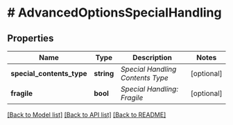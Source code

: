 # # AdvancedOptionsSpecialHandling

## Properties

Name | Type | Description | Notes
------------ | ------------- | ------------- | -------------
**special_contents_type** | **string** | _Special Handling Contents Type_ | [optional]
**fragile** | **bool** | _Special Handling: Fragile_ | [optional]

[[Back to Model list]](../../README.md#models) [[Back to API list]](../../README.md#endpoints) [[Back to README]](../../README.md)
